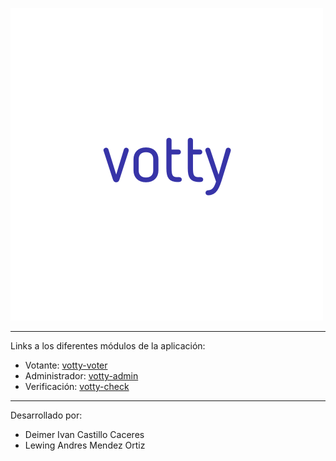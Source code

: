 ![app-logo](/3.png)

---

Links a los diferentes módulos de la aplicación:
- Votante: [votty-voter](https://github.com/deimerin/votty-votter)
- Administrador: [votty-admin](https://github.com/deimerin/votty-admin)
- Verificación: [votty-check](https://github.com/deimerin/votty-check) 
---
Desarrollado por:
- Deimer Ivan Castillo Caceres
- Lewing Andres Mendez Ortiz
